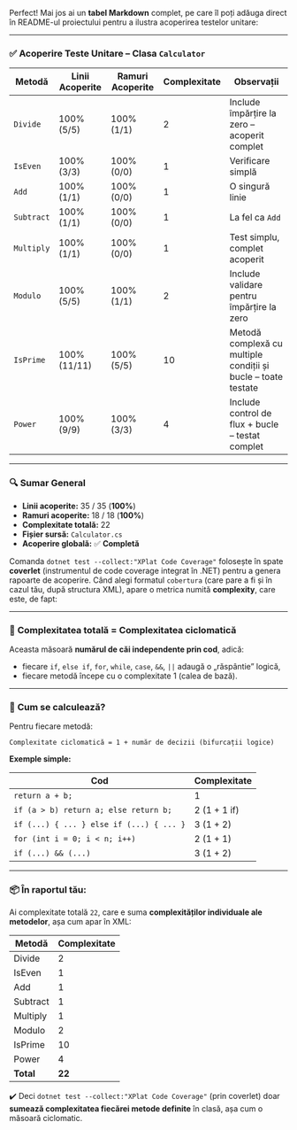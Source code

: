 Perfect! Mai jos ai un **tabel Markdown** complet, pe care îl poți adăuga direct în README-ul proiectului pentru a ilustra acoperirea testelor unitare:

---

### ✅ **Acoperire Teste Unitare – Clasa `Calculator`**

| Metodă     | Linii Acoperite | Ramuri Acoperite | Complexitate | Observații                                                    |
| ---------- | --------------- | ---------------- | ------------ | ------------------------------------------------------------- |
| `Divide`   | 100% (5/5)      | 100% (1/1)       | 2            | Include împărțire la zero – acoperit complet                  |
| `IsEven`   | 100% (3/3)      | 100% (0/0)       | 1            | Verificare simplă                                             |
| `Add`      | 100% (1/1)      | 100% (0/0)       | 1            | O singură linie                                               |
| `Subtract` | 100% (1/1)      | 100% (0/0)       | 1            | La fel ca `Add`                                               |
| `Multiply` | 100% (1/1)      | 100% (0/0)       | 1            | Test simplu, complet acoperit                                 |
| `Modulo`   | 100% (5/5)      | 100% (1/1)       | 2            | Include validare pentru împărțire la zero                     |
| `IsPrime`  | 100% (11/11)    | 100% (5/5)       | 10           | Metodă complexă cu multiple condiții și bucle – toate testate |
| `Power`    | 100% (9/9)      | 100% (3/3)       | 4            | Include control de flux + bucle – testat complet              |

---

### 🔍 **Sumar General**

* **Linii acoperite:** 35 / 35 (**100%**)
* **Ramuri acoperite:** 18 / 18 (**100%**)
* **Complexitate totală:** 22
* **Fișier sursă:** `Calculator.cs`
* **Acoperire globală:** ✅ **Completă**

Comanda `dotnet test --collect:"XPlat Code Coverage"` folosește în spate **coverlet** (instrumentul de code coverage integrat în .NET) pentru a genera rapoarte de acoperire. Când alegi formatul `cobertura` (care pare a fi și în cazul tău, după structura XML), apare o metrica numită **complexity**, care este, de fapt:

---

### 🔢 **Complexitatea totală = Complexitatea ciclomatică**

Aceasta măsoară **numărul de căi independente prin cod**, adică:

* fiecare `if`, `else if`, `for`, `while`, `case`, `&&`, `||` adaugă o „răspântie” logică,
* fiecare metodă începe cu o complexitate 1 (calea de bază).

---

### 🧠 **Cum se calculează?**

Pentru fiecare metodă:

```
Complexitate ciclomatică = 1 + număr de decizii (bifurcații logice)
```

**Exemple simple:**

| Cod                                      | Complexitate |
| ---------------------------------------- | ------------ |
| `return a + b;`                          | 1            |
| `if (a > b) return a; else return b;`    | 2 (1 + 1 if) |
| `if (...) { ... } else if (...) { ... }` | 3 (1 + 2)    |
| `for (int i = 0; i < n; i++)`            | 2 (1 + 1)    |
| `if (...) && (...)`                      | 3 (1 + 2)    |

---

### 📦 În raportul tău:

Ai complexitate totală `22`, care e suma **complexităților individuale ale metodelor**, așa cum apar în XML:

| Metodă    | Complexitate |
| --------- | ------------ |
| Divide    | 2            |
| IsEven    | 1            |
| Add       | 1            |
| Subtract  | 1            |
| Multiply  | 1            |
| Modulo    | 2            |
| IsPrime   | 10           |
| Power     | 4            |
| **Total** | **22**       |

✔️ Deci `dotnet test --collect:"XPlat Code Coverage"` (prin coverlet) doar **sumează complexitatea fiecărei metode definite** în clasă, așa cum o măsoară ciclomatic.

